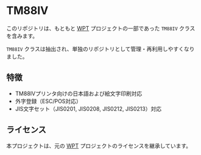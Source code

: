 # TM88IV

このリポジトリは、もともと [WPT](https://github.com/hatotank/WPT) プロジェクトの一部であった `TM88IV` クラスを含みます。

`TM88IV` クラスは抽出され、単独のリポジトリとして管理・再利用しやすくなりました。

## 特徴
- TM88IVプリンタ向けの日本語および絵文字印刷対応
- 外字登録（ESC/POS対応）
- JIS文字セット（JIS0201, JIS0208, JIS0212, JIS0213）対応

## ライセンス
本プロジェクトは、元の [WPT](https://github.com/hatotank/WPT) プロジェクトのライセンスを継承しています。